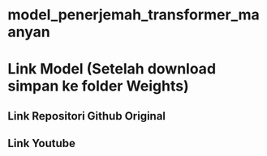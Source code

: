 # model_penerjemah_transformer_maanyan

# Link Model (Setelah download simpan ke folder Weights)

## Link Repositori Github Original

## Link Youtube
